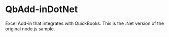 
# QbAdd-inDotNet

Excel Add-in that integrates with QuickBooks. This is the .Net version of the original node.js sample.
